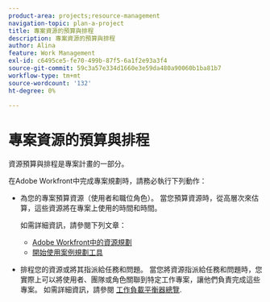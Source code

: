 ```yaml
---
product-area: projects;resource-management
navigation-topic: plan-a-project
title: 專案資源的預算與排程
description: 專案資源的預算與排程
author: Alina
feature: Work Management
exl-id: c6495ce5-fe70-499b-87f5-6a1f2e93a3f4
source-git-commit: 59c3a57e334d1660e3e59da480a90060b1ba81b7
workflow-type: tm+mt
source-wordcount: '132'
ht-degree: 0%

---
```


# 專案資源的預算與排程

<!--
<p data-mc-conditions="QuicksilverOrClassic.Draft mode">(NOTE: this article is only valuable for searching. All the information resides in other articles.)</p>
-->

資源預算與排程是專案計畫的一部分。

在Adobe Workfront中完成專案規劃時，請務必執行下列動作：

* 為您的專案預算資源（使用者和職位角色）。 當您預算資源時，從高層次來估算，這些資源將在專案上使用的時間和時間。

  如需詳細資訊，請參閱下列文章：

   * [Adobe Workfront中的資源規劃](../../../resource-mgmt/resource-planning/resource-planning-overview.md)
   * [開始使用案例規劃工具](../../../scenario-planner/get-started-with-scenario-planning.md)

* 排程您的資源或將其指派給任務和問題。 當您將資源指派給任務和問題時，您實際上可以將使用者、團隊或角色關聯到特定工作專案，讓他們負責完成這些專案。 如需詳細資訊，請參閱 [工作負載平衡器總覽](../../../resource-mgmt/workload-balancer/overview-workload-balancer.md).
